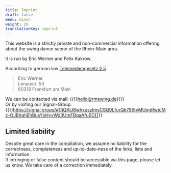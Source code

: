 ```yaml
---
title: Imprint
draft: false
menu: minor
weight: 20
translationKey: imprint
---
```

This website is a strictly private and non-commercial information offering about the swing dance scene of the Rhein-Main area.

It is run by Eric Werner and Felix Kakrow.

According to german law [Telemediengesetz § 5](https://dejure.org/gesetze/TMG/5.html)

> Eric Werner\
> Lenaustr. 53\
> 60318 Frankfurt am Main

We can be contacted via mail: {{<reveal-mail>}}hallo@rmswing.de{{</reveal-mail>}} \
Or by visiting our Signal-Group: {{<reveal-url>}}https://signal.group/#CjQKIJ8whxuszImsCSQ9LfurQk79t5yMUqgRwtcMz-OJBhqhEhBusYxHyvWd3UmFBqaAfuEO{{</reveal-url>}}

## Limited liability

Despite great care in the compilation, we assume no liability for the correctness, completeness and up-to-date-ness of the links, lists and information.\
If infringing or false content should be accessible via this page, please let us know. We take care of a correction immediately.
